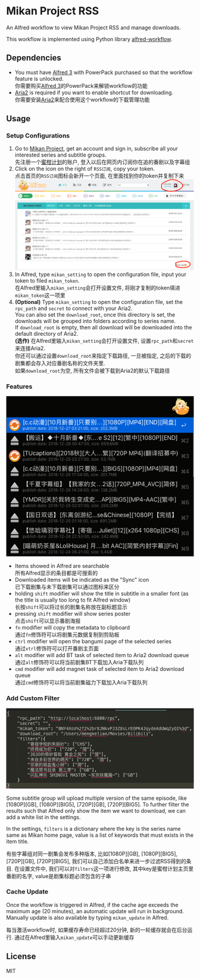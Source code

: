 # Mikan Project RSS
An Alfred workflow to view Mikan Project RSS and manage downloads.

This workflow is implemented using Python library [alfred-workflow](https://github.com/deanishe/alfred-workflow).

## Dependencies

* You must have [Alfred 3](https://www.alfredapp.com/) with PowerPack purchased so that the workflow feature is unlocked. <br>
  你需要购买[Alfred 3](https://www.alfredapp.com/)的PowerPack来解锁workflow的功能
* [Aria2](https://aria2.github.io/) is required if you want to enable shortcut for downloading. <br>
  你需要安装[Aria2](https://aria2.github.io/)来配合使用这个workflow的下载管理功能

## Usage

### Setup Configurations

1. Go to [Mikan Project](https://mikanani.me/), get an account and sign in, subscribe all your interested series and subtitle groups.  <br>
   先注册一个[蜜柑计划](https://mikanani.me/)的账户, 登入以后在网页内订阅你在追的番剧以及字幕组
2. Click on the icon on the right of `RSS订阅`, copy your token.  <br>
   点击首页的`RSS订阅`图标会新开一个页面, 在里面找到你的token并复制下来
   ![](screenshots/mikan_home_page.png)
3. In Alfred, type `mikan_setting` to open the configuration file, input your token to filed `mikan_token`.  <br>
   在Alfred里输入`mikan_setting`会打开设置文件, 将刚才复制的token填进`mikan_token`这一项里
4. **(Optional)** Type `mikan_setting` to open the configuration file, set the `rpc_path` and `secret` to connect with your Aria2.  <br>
   You can also set the `download_root`, once this directory is set, the downloads will be grouped into folders according to series name.  <br>
   If `download_root` is empty, then all download will be downloaded into the default directory of Aria2.  <br>
   **(选作)** 在Alfred里输入`mikan_setting`会打开设置文件, 设置`rpc_path`和`secret`来连接Aria2.  <br>
   你还可以通过设置`download_root`来指定下载路径, 一旦被指定, 之后的下载的剧集都会存入对应番剧名称的文件夹里.  <br>
   如果`download_root`为空, 所有文件会被下载到Aria2的默认下载路径


### Features

![](screenshots/demo.png)

* Items showed in Alfred are searchable  <br>
  所有Alfred显示的条目都是可搜索的
* Downloaded items will be indicated as the "Sync" icon  <br>
  已下载剧集与未下载剧集可以通过图标来区分
* holding `shift` modifier will show the title in subtitle in a smaller font (as the title is usually too long to fit Alfred window)  <br>
  长按`shift`可以将过长的剧集名称放在副标题显示
* pressing `shift` modifier will show series poster  <br>
  点击`shift`可以显示番剧海报
* `fn` modifier will copy the metadata to clipboard  <br>
  通过`fn`修饰符可以将剧集元数据复制到剪贴板
* `ctrl` modifier will open the bangumi page of the selected series  <br>
  通过`xtrl`修饰符可以打开番剧主页面
* `alt` modifier will add BT task of selected item to Aria2 download queue  <br>
  通过`alt`修饰符可以将当前剧集BT下载加入Aria下载队列
* `cmd` modifier will add magnet task of selected item to Aria2 download queue  <br>
  通过`cmd`修饰符可以将当前剧集磁力下载加入Aria下载队列


### Add Custom Filter

![](screenshots/settings.png)

Some subtitle group will upload multiple version of the same episode, like [1080P][GB], [1080P][BIG5], [720P][GB], [720P][BIG5].
To further filter the results such that Alfred only show the item we want to download, we can add a white list in the settings.

In the settings, `filters` is a dictionary where the key is the series name same as Mikan home page, value is a list of keywords that must exists in the item title.

有些字幕组对同一剧集会发布多种版本, 比如[1080P][GB], [1080P][BIG5], [720P][GB], [720P][BIG5], 我们可以自己添加白名单来进一步过滤RSS得到的条目.
在设置文件中, 我们可以对`filters`这一项进行修改, 其中key是蜜柑计划主页里番剧的名字, value是剧集标题必须包含的子串


### Cache Update

Once the workflow is triggered in Alfred, if the cache age exceeds the maximum age (20 minutes), an automatic update will run in background.
Manually update is also available by typing `mikan_update` in Alfred.

每当激活workflow时, 如果缓存寿命已经超过20分钟, 新的一轮缓存就会在后台运行.
通过在Alfred里输入`mikan_update`可以手动更新缓存


## License

MIT